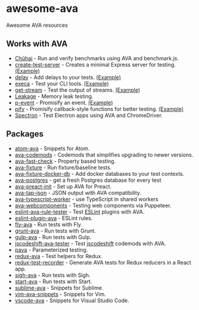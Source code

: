 # awesome-ava

Awesome AVA resources

## Works with AVA

- [Chūhai](https://github.com/Hypercubed/chuhai) - Run and verify benchmarks using AVA and benchmark.js.
- [create-test-server](https://github.com/lukechilds/create-test-server) - Creates a minimal Express server for testing. [(Example)](https://github.com/lukechilds/clone-response/blob/11f5870e4e1b039e2d9a8f1f72d45fd1b9706bf3/test/clone-response.js)
- [delay](https://github.com/sindresorhus/delay) - Add delays to your tests. [(Example)](https://github.com/sindresorhus/p-queue/blob/a3a5cadefc2b54269f4939bb34e8dc180c3bd800/test.js#L39)
- [execa](https://github.com/sindresorhus/execa) - Test your CLI tools. [(Example)](https://github.com/sindresorhus/active-win-cli/blob/d01813762b304102d1fee147855481e9f38c8517/test.js#L5-L6)
- [get-stream](https://github.com/sindresorhus/get-stream) - Test the output of streams. [(Example)](https://github.com/sindresorhus/ora/blob/4ceeedd51795bb88a8033229d198e70cd8a2aff7/test.js#L33-L35)
- [Leakage](https://github.com/andywer/leakage) - Memory leak testing.
- [p-event](https://github.com/sindresorhus/p-event) - Promisify an event. [(Example)](https://github.com/sindresorhus/gulp-debug/blob/4db5871594742a346d17aa9b34f43c87d4e54934/test.js#L42-L44)
- [pify](https://github.com/sindresorhus/pify) - Promisify callback-style functions for better testing. [(Example)](https://github.com/sindresorhus/registry-url/blob/eb1f0e01722208366c9199b96235fd043ec162ae/test.js#L6)
- [Spectron](https://github.com/electron/spectron) - Test Electron apps using AVA and ChromeDriver.

## Packages

- [atom-ava](https://github.com/avajs/atom-ava) - Snippets for Atom.
- [ava-codemods](https://github.com/jamestalmage/ava-codemods) - Codemods that simplifies upgrading to newer versions.
- [ava-fast-check](https://github.com/dubzzz/ava-fast-check) - Property based testing.
- [ava-fixture](https://github.com/unional/ava-fixture) - Run fixture/baseline tests.
- [ava-fixture-docker-db](https://github.com/cdaringe/ava-fixture-docker-db) - Add docker databases to your test contexts.
- [ava-postgres](https://github.com/seamapi/ava-postgres) - get a fresh Postgres database for every test
- [ava-preact-init](https://github.com/avajs/ava-preact-init) - Set up AVA for Preact.
- [ava-tap-json](https://github.com/yovasx2/ava-tap-json) - JSON output with AVA compatibility.
- [ava-typescript-worker](https://github.com/seamapi/ava-typescript-worker) - use TypeScript in shared workers
- [ava-webcomponents](https://github.com/Wildhoney/ava-webcomponents) - Testing web components via Puppeteer.
- [eslint-ava-rule-tester](https://github.com/jfmengels/eslint-ava-rule-tester) - Test [ESLint](https://github.com/eslint/eslint) plugins with AVA.
- [eslint-plugin-ava](https://github.com/avajs/eslint-plugin-ava) - ESLint rules.
- [fly-ava](https://github.com/pine/fly-ava) - Run tests with Fly.
- [grunt-ava](https://github.com/avajs/grunt-ava) - Run tests with Grunt.
- [gulp-ava](https://github.com/avajs/gulp-ava) - Run tests with Gulp.
- [jscodeshift-ava-tester](https://github.com/jfmengels/jscodeshift-ava-tester) - Test [jscodeshift](https://github.com/facebook/jscodeshift) codemods with AVA.
- [pava](https://github.com/TomerAberbach/pava) - Parameterized testing.
- [redux-ava](https://github.com/sotojuan/redux-ava) - Test helpers for Redux.
- [redux-test-recorder](https://github.com/conorhastings/redux-test-recorder) - Generate AVA tests for Redux reducers in a React app.
- [sigh-ava](https://github.com/unlight/sigh-ava) - Run tests with Sigh.
- [start-ava](https://github.com/start-runner/ava) - Run tests with Start.
- [sublime-ava](https://github.com/avajs/sublime-ava) - Snippets for Sublime.
- [vim-ava-snippets](https://github.com/ahmedelgabri/vim-ava-snippets) - Snippets for Vim.
- [vscode-ava](https://github.com/samverschueren/vscode-ava) - Snippets for Visual Studio Code.
